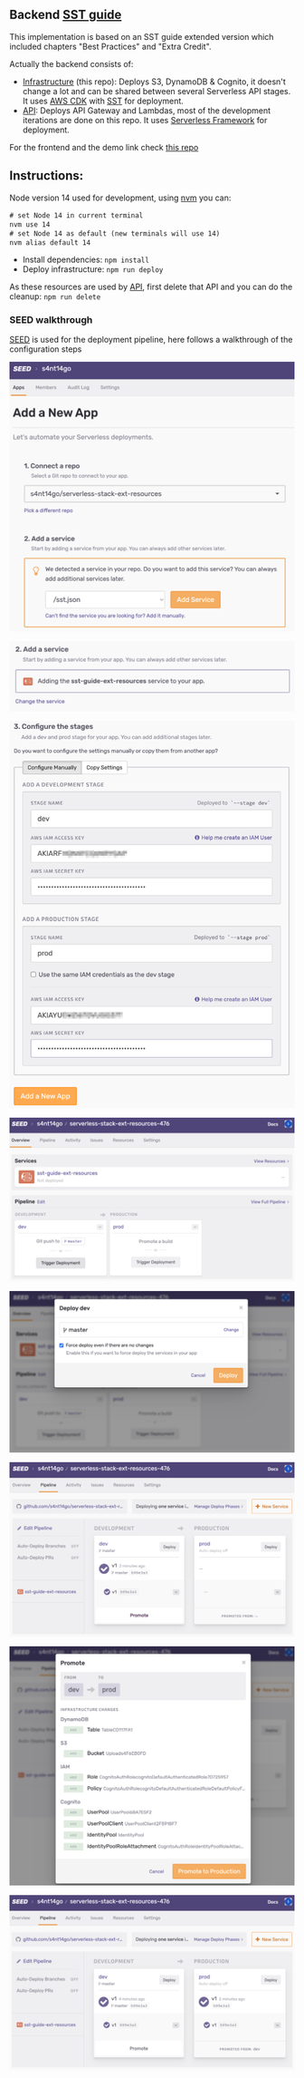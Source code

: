 ## Backend [SST guide](https://sst.dev/guide.html)

This implementation is based on an SST guide extended version which included chapters "Best Practices" and "Extra Credit". 

Actually the backend consists of:

* [Infrastructure](https://github.com/s4nt14go/serverless-stack-ext-resources) (this repo): Deploys S3, DynamoDB & Cognito, it doesn't change a lot and can be shared between several Serverless API stages. It uses [AWS CDK](https://aws.amazon.com/cdk) with [SST](https://github.com/serverless-stack/serverless-stack) for deployment.
* [API](https://github.com/s4nt14go/serverless-stack-ext-api): Deploys API Gateway and Lambdas, most of the development iterations are done on this repo. It uses [Serverless Framework](https://github.com/serverless/serverless) for deployment.

For the frontend and the demo link check [this repo](https://github.com/s4nt14go/serverless-stack-client)

## Instructions:

Node version 14 used for development, using [nvm](https://github.com/nvm-sh/nvm) you can:
```
# set Node 14 in current terminal
nvm use 14
# set Node 14 as default (new terminals will use 14)
nvm alias default 14
```
* Install dependencies: `npm install`
* Deploy infrastructure: `npm run deploy`

As these resources are used by [API](https://github.com/s4nt14go/serverless-stack-ext-api), first delete that API and you can do the cleanup: `npm run delete`

### SEED walkthrough

[SEED](https://seed.run) is used for the deployment pipeline, here follows a walkthrough of the configuration steps

<p align="center">
    <img alt="deploy phases" src="doc/1addAnewApp.png" />
</p>
<p align="center">
    <img alt="deploy phases" src="doc/2addAservice.png" />
</p>
<p align="center">
    <img alt="deploy phases" src="doc/3configureTheStages.png" />
</p>
<p align="center">
    <img alt="deploy phases" src="doc/4pipeline.png" />
</p>
<p align="center">
    <img alt="deploy phases" src="doc/5deployDev.png" />
</p>
<p align="center">
    <img alt="deploy phases" src="doc/6devDeployed.png" />
</p>
<p align="center">
    <img alt="deploy phases" src="doc/7promoteToProd.png" />
</p>
<p align="center">
    <img alt="deploy phases" src="doc/8prodPromotedFromDev.png" />
</p>
